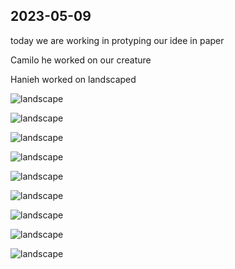 ## 2023-05-09

today we are working in protyping our idee in paper 

Camilo he worked on our creature 

Hanieh worked on landscaped 

![landscape](/devlog/images/2023-05-09/1.JPG)

![landscape](/devlog/images/2023-05-09/2.jpg)

![landscape](/devlog/images/2023-05-09/3.jpg)

![landscape](/devlog/images/2023-05-09/4.jpg)

![landscape](/devlog/images/2023-05-09/5.jpg)

![landscape](/devlog/images/2023-05-09/6.JPG)

![landscape](/devlog/images/2023-05-09/7.JPG)

![landscape](/devlog/images/2023-05-09/8.JPG)

![landscape](/devlog/images/2023-05-09/9.JPG)











